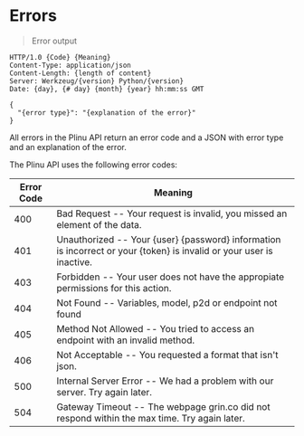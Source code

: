 # Errors
> Error output

```
HTTP/1.0 {Code} {Meaning}
Content-Type: application/json
Content-Length: {length of content}
Server: Werkzeug/{version} Python/{version}
Date: {day}, {# day} {month} {year} hh:mm:ss GMT

{
  "{error type}": "{explanation of the error}"
}
```
All errors in the Plinu API return an error code and a JSON with error type and an explanation of the error.

The Plinu API uses the following error codes:


Error Code | Meaning
---------- | -------
400 | Bad Request -- Your request is invalid, you missed an element of the data.
401 | Unauthorized -- Your {user} {password} information is incorrect or your {token} is invalid or your user is inactive.
403 | Forbidden -- Your user does not have the appropiate permissions for this action.
404 | Not Found -- Variables, model, p2d or endpoint not found
405 | Method Not Allowed -- You tried to access an endpoint with an invalid method.
406 | Not Acceptable -- You requested a format that isn't json.
500 | Internal Server Error -- We had a problem with our server. Try again later.
504 | Gateway Timeout -- The webpage grin.co did not respond within the max time. Try again later.
